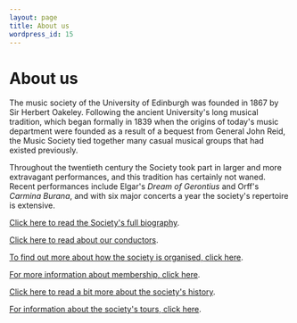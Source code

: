 ```yaml
---
layout: page
title: About us
wordpress_id: 15
---
```


# About us

The music society of the University of Edinburgh was founded in 1867 by Sir
Herbert Oakeley. Following the ancient University's long musical tradition,
which began formally in 1839 when the origins of today's music department were
founded as a result of a bequest from General John Reid, the Music Society tied
together many casual musical groups that had existed previously.

Throughout the twentieth century the Society took part in larger and more
extravagant performances, and this tradition has certainly not waned. Recent
performances include Elgar's *Dream of Gerontius* and Orff's *Carmina Burana*,
and with six major concerts a year the society's repertoire is extensive.

<a title="Link to EUMS' biography" href="http:eums.eusa.ed.ac.uksocietybiography">Click here to read the Society's full biography<a>.

<a title="Read about our conductors" href="http:eums.eusa.ed.ac.uksocietyconductors">Click here to read about our conductors<a>.

<a title="Read about how the society is organised" href="http:eums.eusa.ed.ac.uksocietyorganisation">To find out more about how the society is organised, click here<a>.

<a title="Find out about EUMS membership" href="http:eums.eusa.ed.ac.uksocietymembership">For more information about membership, click here<a>.

<a title="A history of the society" href="http:eums.eusa.ed.ac.uksocietyhistory">Click here to read a bit more about the society's history<a>.

<a title="Read about EUMS tours" href="http:eums.eusa.ed.ac.uksocietytours">For information about the society's tours, click here<a>.<p><br />
